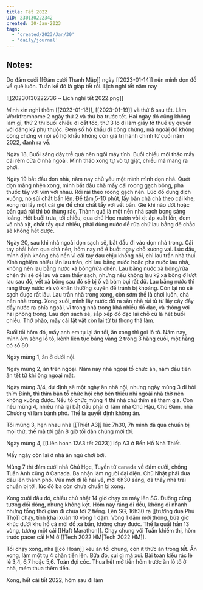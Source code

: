 ```yaml
---
title: Tết 2022
UID: 230130222342
created: 30-Jan-2023
tags:
  - 'created/2023/Jan/30'
  - 'daily/journal'
---
```

## Notes:

Do đám cưới [[Đám cưới Thanh Mập]] ngày [[2023-01-14]] nên mình dọn đồ về quê luôn. Tuần kế đó là giáp tết rồi. Lịch nghỉ tết năm nay

![[20230130222736 ~ Lịch nghỉ tết 2022.png]]

Mình xin nghỉ thêm [[2023-01-18]], [[2023-01-19]] và thứ 6 sau tết. Làm Workfromhome 2 ngày thứ 2 và thứ ba trước tết. Hai ngày đó cũng không làm gì, thứ 2 thì buổi chiều đi cắt tóc, thứ 3 lo đi làm giấy tờ thuế ủy quyền với đăng ký phụ thuộc. 
Đem sổ hộ khẩu đi công chứng, mà ngoài đó không công chứng vì nói sổ hộ khẩu không còn giá trị hành chính từ cuối năm 2022, đành ra về.

Ngày 18, Buổi sáng dậy trễ quá nên ngồi máy tính. Buổi chiều mới tháo mấy cái rèm cửa ở nhà ngoài. Mình tháo xong tự vò tự giặt, chiều má mang ra phơi.

Ngày 19 bắt đầu dọn nhà, năm nay chủ yếu một mình mình dọn nhà. Quét dọn màng nhện xong, mình bắt đầu chà mấy cái roong gạch bông, pha thuốc tẩy với vim với nhau. Rồi rải theo roong gạch nền. Lúc đổ dung dịch xuống, nó sủi chất bẩn lên. Để tầm 5-10 phút, lấy bàn chà chà theo cái khe, xong rùi lấy một cái giẻ để chùi chất tẩy với vết bẩn. Giẻ khi nào ướt hoặc bẩn quá rùi thì bỏ thùng rác. Thành quả là một nền nhà sạch bong sáng loáng. Hết buổi trưa, tới chiều, qua chú Học mượn vòi xịt áp xuất lớn, đem vô nhà xịt, chất tẩy quá nhiều, phải dùng nước để rửa chứ lau bằng dẻ chắc sẽ không hết được.

Ngày 20, sau khi nhà ngoài dọn sạch sẽ, bắt đầu đi vào dọn nhà trong. Cái tay phải hôm qua chà nền, hôm nay nó ê buốt ngay chỗ xương vai. Lúc đầu, mình định không chà nền vì cái tay đau chịu không nổi, chỉ lau trần nhà thui. Kinh nghiệm nhiều lần lau trần, chỉ lau bằng nước hoặc pha nước lau nhà, không nên lau bằng nước xà bông/rửa chén. Lau bằng nước xà bông/rửa chén thì sẽ dễ lau và cảm thấy sạch, nhưng nếu không lau kỹ xà bông ở lượt lau sau đó, vết xà bông sau đó sẽ bị ố và bám bụi rất dữ. Lau bằng nước thì ráng thay nước và vò khăn thường xuyên để tránh bị khoáng. Còn lại nó sẽ sạch được rất lâu. Lau trần nhà trong xong, còn sớm thế là chơi luôn, chà nền nhà trong. Xong xuôi, mình lấy nước đổ ra sàn nhà rùi từ từ lấy cây đẩy đẩy nước ra phía ngoài, vì trong nhà trong khá nhiều đồ đạc, và thông với hai phòng trong. Lau dọn sạch sẽ, sắp xếp đồ đạc lại chỗ cũ là hết buổi chiều. Thở phào, mấy cái lặt vặt còn lại từ từ thong thả làm.

Buổi tối hôm đó,  mấy anh em tụ lại ăn tối, ăn xong thì gọi lô tô. Năm nay, mình ôm sòng lô tô, kênh liên tục bảng vàng 2 trong 3 hàng cuối, một hàng có số 80.

Ngày mùng 1, ăn ở dưới nội.

Ngày mùng 2, ăn trên ngoại. Năm nay nhà ngoại tổ chức ăn, năm đầu tiên ăn tết từ khi ông ngoại mất.

Ngày mùng 3/4, dự định sẽ một ngày ăn nhà nội, nhưng ngày mùng 3 đi hỏi thím Đính, thì thím bận tổ chức hội chợ bên thiếu nhi ngoài nhà thờ nên không xuống được. Nếu tổ chức mùng 4 thì nhà chú thím sẽ tham gia. Còn nếu mùng 4, nhiều nhà lại bắt đầu phải đi làm nhà Chú Hậu, Chú Đàm, nhà Chương vì làm bánh phở. Thế là quyết định không ăn.

Tối mùng 3, hẹn nhau nhà [[Thiết A3]] lúc 7h30, 7h mình đã qua chuẩn bị mọi thứ, thế mà tới gần 8 giờ tối dân chúng mới tời.

Ngày mùng 4, [[Liên hoan 12A3 tết 2023]] lớp A3 ở Bến Hồ Nhà Thiết.

Mấy ngày còn lại ở nhà ăn ngủ chơi bời.

Mùng 7 thì đám cưới nhà Chú Học, Tuyền từ canada về đám cưới, chồng Tuấn Anh cũng ở Canada. Ba nhận làm người đại diện. Chủ Nhật phải đưa dâu lên thành phố. Vừa mới đi lễ hai về, mới 6h30 sáng, đã thấy nhà trai chuẩn bị tới, lúc đó ba còn chưa chuẩn bị xong.

Xong xuôi đâu đó, chiều chủ nhật 14 giờ chạy xe máy lên SG. Đường cũng tương đối đông, nhưng không kẹt. Hôm nay ráng đi đều, không đi nhanh nhưng tổng thời gian đi chưa tới 2 tiếng. Lên SG, 16h30 ra [[trường đua Phú Thọ]] chạy, tính khai xuân 10 vòng 1 dặm. Vòng 1 dặm mới thông, bữa giờ khúc dưới khu hồ cá mới đổ xà bần, không chạy được. Thế là quất hẳn 13 vòng, tương một cái [[Haft Marathon]]. Chạy chung với Tuấn khiếm thị, hôm trước pacer cái HM ở [[Tech 2022 HM|Tech 2022 HM]].

Tối chạy xong, nhà [[cô Hoàn]] kêu ăn tối chung, còn ít thức ăn trong tết. Ăn xong, làm một tụ 4 chân tiến lên. Bữa đó, xui gì mà xui. Bài toàn kiểu rác lẻ lẻ 3,4, 6,7 hoặc 5,6. Toàn đợi cóc. Thua hết mớ tiền hôm trước ăn lô tô ở nhà, mém thua thêm tiền.

Xong, hết cái tết 2022, hôm sau đi làm
